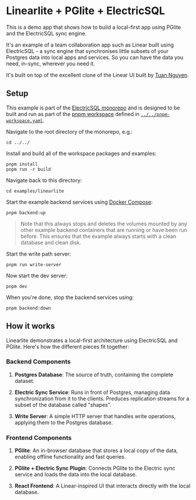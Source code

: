 # Linearlite + PGlite + ElectricSQL

This is a demo app that shows how to build a local-first app using PGlite and the ElectricSQL sync engine.

It's an example of a team collaboration app such as Linear built using ElectricSQL - a sync engine that synchronises little subsets of your Postgres data into local apps and services. So you can have the data you need, in-sync, wherever you need it.

It's built on top of the excellent clone of the Linear UI built by [Tuan Nguyen](https://github.com/tuan3w).

## Setup

This example is part of the [ElectricSQL monorepo](../..) and is designed to be built and run as part of the [pnpm workspace](https://pnpm.io/workspaces) defined in [`../../pnpm-workspace.yaml`](../../pnpm-workspace.yaml).

Navigate to the root directory of the monorepo, e.g.:

```shell
cd ../../
```

Install and build all of the workspace packages and examples:

```shell
pnpm install
pnpm run -r build
```

Navigate back to this directory:

```shell
cd examples/linearlite
```

Start the example backend services using [Docker Compose](https://docs.docker.com/compose/):

```shell
pnpm backend:up
```

> Note that this always stops and deletes the volumes mounted by any other example backend containers that are running or have been run before. This ensures that the example always starts with a clean database and clean disk.

Start the write path server:

```shell
pnpm run write-server
```

Now start the dev server:

```shell
pnpm dev
```

When you're done, stop the backend services using:

```shell
pnpm backend:down
```

## How it works

Linearlite demonstrates a local-first architecture using ElectricSQL and PGlite. Here's how the different pieces fit together:

### Backend Components

1. **Postgres Database**: The source of truth, containing the complete dataset.

2. **Electric Sync Service**: Runs in front of Postgres, managing data synchronization from it to the clients. Preduces replication streams for a subset of the database called "shapes".

3. **Write Server**: A simple HTTP server that handles write operations, applying them to the Postgres database.

### Frontend Components

1. **PGlite**: An in-browser database that stores a local copy of the data, enabling offline functionality and fast queries.

2. **PGlite + Electric Sync Plugin**: Connects PGlite to the Electric sync service and loads the data into the local database.

3. **React Frontend**: A Linear-inspired UI that interacts directly with the local database.
